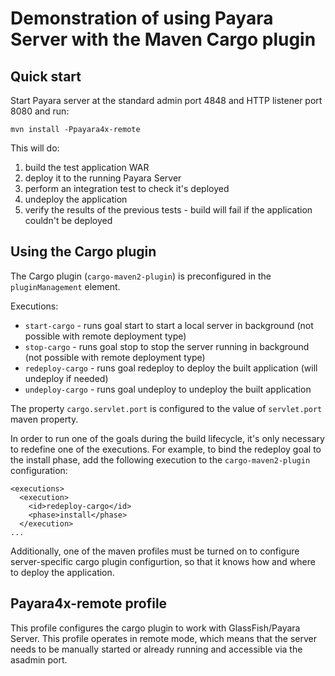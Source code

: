 # Demonstration of using Payara Server with the Maven Cargo plugin

## Quick start

Start Payara server at the standard admin port 4848 and HTTP listener port 8080 and run:

```
mvn install -Ppayara4x-remote
```

This will do:

1. build the test application WAR
2. deploy it to the running Payara Server
3. perform an integration test to check it's deployed
4. undeploy the application
5. verify the results of the previous tests - build will fail if the application couldn't be deployed

## Using the Cargo plugin

The Cargo plugin (`cargo-maven2-plugin`) is preconfigured in the `pluginManagement` element.

Executions:
 - `start-cargo` - runs goal start to start a local server in background (not possible with remote deployment type)
 - `stop-cargo` - runs goal stop to stop the server running in background (not possible with remote deployment type)
 - `redeploy-cargo` - runs goal redeploy to deploy the built application (will undeploy if needed)
 - `undeploy-cargo` - runs goal undeploy to undeploy the built application

The property `cargo.servlet.port` is configured to the value of `servlet.port` maven property.

In order to run one of the goals during the build lifecycle, it's only necessary to redefine one of the executions. For example, to bind the redeploy goal to the install phase, add the following execution to the `cargo-maven2-plugin` configuration:

```
<executions>
  <execution>
    <id>redeploy-cargo</id>
    <phase>install</phase>
  </execution>
...
```

Additionally, one of the maven profiles must be turned on to configure server-specific cargo plugin configurtion, so that it knows how and where to deploy the application.

## Payara4x-remote profile

This profile configures the cargo plugin to work with GlassFish/Payara Server. This profile operates in remote mode, which means that the server needs to be manually started or already running and accessible via the asadmin port.